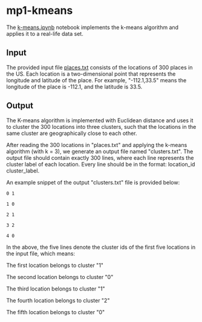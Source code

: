 # mp1-kmeans

The [k-means.ipynb](./k-means.ipynb) notebook implements the k-means algorithm and applies it to a real-life data set.

## Input 

The provided input file [places.txt](./places.txt) consists of the locations of 300 places in the US. Each location is a two-dimensional point that represents the longitude and latitude of the place. For example, "-112.1,33.5" means the longitude of the place is -112.1, and the latitude is 33.5.

## Output 

The K-means algorithm is implemented with Euclidean distance and uses it to cluster the 300 locations into three clusters, such that the locations in the same cluster are geographically close to each other. 

After reading the 300 locations in "places.txt" and applying the k-means algorithm (with k = 3), we generate an output file named "clusters.txt". The output file should contain exactly 300 lines, where each line represents the cluster label of each location. Every line should be in the format: location_id cluster_label.

An example snippet of the output "clusters.txt" file is provided below:

```
0 1

1 0

2 1

3 2

4 0
```

In the above, the five lines denote the cluster ids of the first five locations in the input file, which means:

The first location belongs to cluster "1"

The second location belongs to cluster "0"

The third location belongs to cluster "1"

The fourth location belongs to cluster "2"

The fifth location belongs to cluster "0"
